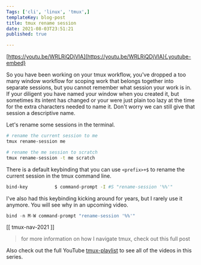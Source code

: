 ```yaml
---
Tags: ['cli', 'linux', 'tmux',]
templateKey: blog-post
title: tmux rename session
date: 2021-08-03T23:51:21
published: true

---
```


[https://youtu.be/WRLRiQDjVIA](https://youtu.be/WRLRiQDjVIA){.youtube-embed}

So you have been working on your tmux workflow, you've dropped a too many
window workflow for scoping work that belongs together into separate sessions,
but you cannot remember what session your work is in. If your diligent you have
named your window when you created it, but sometimes its intent has changed or
your were just plain too lazy at the time for the extra characters needed to
name it.  Don't worry we can still give that session a descriptive name.

Let's rename some sessions in the terminal.

``` bash
# rename the current session to me
tmux rename-session me

# rename the me session to scratch
tmux rename-session -t me scratch
```

There is a default keybinding that you can use `<prefix>+$` to rename the
current session in the tmux command line.

``` bash
bind-key          $ command-prompt -I #S "rename-session '%%'"
```

I've also had this keybinding kicking around for years, but I rarely use it
anymore. You will see why in an upcoming video.

``` python
bind -n M-W command-prompt "rename-session '%%'"
```

[[ tmux-nav-2021 ]]

> for more information on how I navigate tmux, check out this full post

Also check out the full YouTube
[tmux-playlist](https://www.youtube.com/playlist?list=PLTRNG6WIHETB4reAxbWza3CZeP9KL6Bkr)
to see all of the videos in this series.
